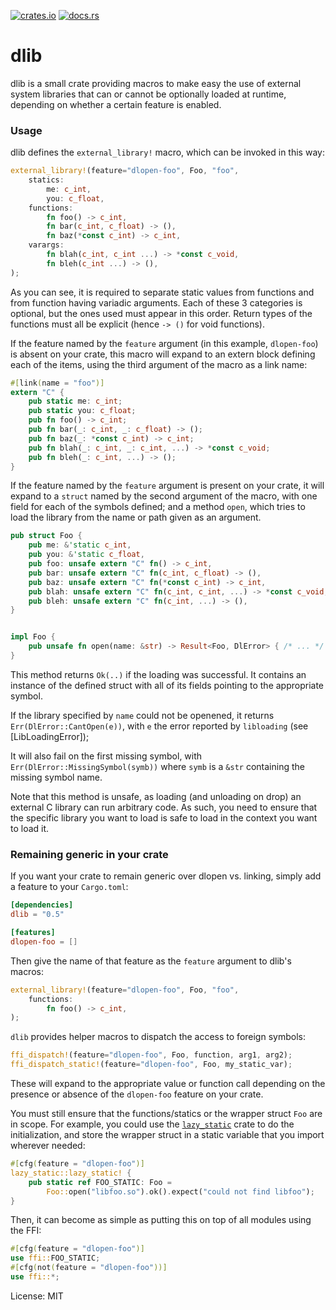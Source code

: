 [![crates.io](http://meritbadge.herokuapp.com/dlib)](https://crates.io/crates/dlib)
[![docs.rs](https://docs.rs/dlib/badge.svg)](https://docs.rs/dlib)

# dlib

dlib is a small crate providing macros to make easy the use of external system libraries that
can or cannot be optionally loaded at runtime, depending on whether a certain feature is enabled.

### Usage

dlib defines the `external_library!` macro, which can be invoked in this way:

```rust
external_library!(feature="dlopen-foo", Foo, "foo",
    statics:
        me: c_int,
        you: c_float,
    functions:
        fn foo() -> c_int,
        fn bar(c_int, c_float) -> (),
        fn baz(*const c_int) -> c_int,
    varargs:
        fn blah(c_int, c_int ...) -> *const c_void,
        fn bleh(c_int ...) -> (),
);
```

As you can see, it is required to separate static values from functions and from function
having variadic arguments. Each of these 3 categories is optional, but the ones used must appear
in this order. Return types of the functions must all be explicit (hence `-> ()` for void functions).

If the feature named by the `feature` argument (in this example, `dlopen-foo`) is absent on your crate,
this macro will expand to an extern block defining each of the items, using the third argument
of the macro as a link name:

```rust
#[link(name = "foo")]
extern "C" {
    pub static me: c_int;
    pub static you: c_float;
    pub fn foo() -> c_int;
    pub fn bar(_: c_int, _: c_float) -> ();
    pub fn baz(_: *const c_int) -> c_int;
    pub fn blah(_: c_int, _: c_int, ...) -> *const c_void;
    pub fn bleh(_: c_int, ...) -> ();
}

```

If the feature named by the `feature` argument is present on your crate, it will expand to a
`struct` named by the second argument of the macro, with one field for each of the symbols defined;
and a method `open`, which tries to load the library from the name or path given as an argument.

```rust
pub struct Foo {
    pub me: &'static c_int,
    pub you: &'static c_float,
    pub foo: unsafe extern "C" fn() -> c_int,
    pub bar: unsafe extern "C" fn(c_int, c_float) -> (),
    pub baz: unsafe extern "C" fn(*const c_int) -> c_int,
    pub blah: unsafe extern "C" fn(c_int, c_int, ...) -> *const c_void,
    pub bleh: unsafe extern "C" fn(c_int, ...) -> (),
}


impl Foo {
    pub unsafe fn open(name: &str) -> Result<Foo, DlError> { /* ... */ }
}
```

This method returns `Ok(..)` if the loading was successful. It contains an instance of the defined struct
with all of its fields pointing to the appropriate symbol.

If the library specified by `name` could not be openened, it returns `Err(DlError::CantOpen(e))`, with
`e` the error reported by `libloading` (see [LibLoadingError]);

It will also fail on the first missing symbol, with `Err(DlError::MissingSymbol(symb))` where `symb`
is a `&str` containing the missing symbol name.

Note that this method is unsafe, as loading (and unloading on drop) an external C library can run arbitrary
code. As such, you need to ensure that the specific library you want to load is safe to load in the context
you want to load it.

### Remaining generic in your crate

If you want your crate to remain generic over dlopen vs. linking, simply add a feature to your `Cargo.toml`:

```toml
[dependencies]
dlib = "0.5"

[features]
dlopen-foo = []
```

Then give the name of that feature as the `feature` argument to dlib's macros:

```rust
external_library!(feature="dlopen-foo", Foo, "foo",
    functions:
        fn foo() -> c_int,
);
```

`dlib` provides helper macros to dispatch the access to foreign symbols:

```rust
ffi_dispatch!(feature="dlopen-foo", Foo, function, arg1, arg2);
ffi_dispatch_static!(feature="dlopen-foo", Foo, my_static_var);
```

These will expand to the appropriate value or function call depending on the presence or absence of the
`dlopen-foo` feature on your crate.

You must still ensure that the functions/statics or the wrapper struct `Foo` are in scope. For example,
you could use the [`lazy_static`](https://crates.io/crates/lazy_static) crate to do the initialization,
and store the wrapper struct in a static variable that you import wherever needed:

```rust
#[cfg(feature = "dlopen-foo")]
lazy_static::lazy_static! {
    pub static ref FOO_STATIC: Foo =
        Foo::open("libfoo.so").ok().expect("could not find libfoo");
}
```

Then, it can become as simple as putting this on top of all modules using the FFI:

```rust
#[cfg(feature = "dlopen-foo")]
use ffi::FOO_STATIC;
#[cfg(not(feature = "dlopen-foo"))]
use ffi::*;
```

License: MIT

